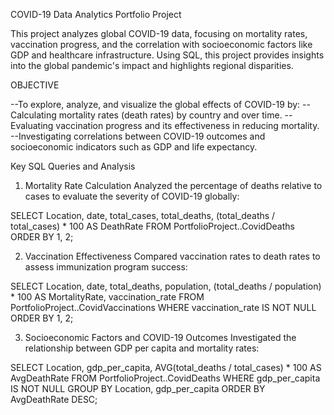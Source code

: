 COVID-19 Data Analytics Portfolio Project

This project analyzes global COVID-19 data, focusing on mortality rates, vaccination progress, and the correlation with socioeconomic factors like GDP and healthcare infrastructure.
Using SQL, this project provides insights into the global pandemic's impact and highlights regional disparities.

OBJECTIVE

--To explore, analyze, and visualize the global effects of COVID-19 by:
--Calculating mortality rates (death rates) by country and over time.
--Evaluating vaccination progress and its effectiveness in reducing mortality.
--Investigating correlations between COVID-19 outcomes and socioeconomic indicators such as GDP and life expectancy.


Key SQL Queries and Analysis

1. Mortality Rate Calculation
Analyzed the percentage of deaths relative to cases to evaluate the severity of COVID-19 globally:

 SELECT Location, date, total_cases, total_deaths, 
       (total_deaths / total_cases) * 100 AS DeathRate
FROM PortfolioProject..CovidDeaths
ORDER BY 1, 2;




2. Vaccination Effectiveness
Compared vaccination rates to death rates to assess immunization program success:

SELECT Location, date, total_deaths, population, 
       (total_deaths / population) * 100 AS MortalityRate,
       vaccination_rate
FROM PortfolioProject..CovidVaccinations
WHERE vaccination_rate IS NOT NULL
ORDER BY 1, 2;



3. Socioeconomic Factors and COVID-19 Outcomes
Investigated the relationship between GDP per capita and mortality rates:

SELECT Location, gdp_per_capita, 
       AVG(total_deaths / total_cases) * 100 AS AvgDeathRate
FROM PortfolioProject..CovidDeaths
WHERE gdp_per_capita IS NOT NULL
GROUP BY Location, gdp_per_capita
ORDER BY AvgDeathRate DESC;
















